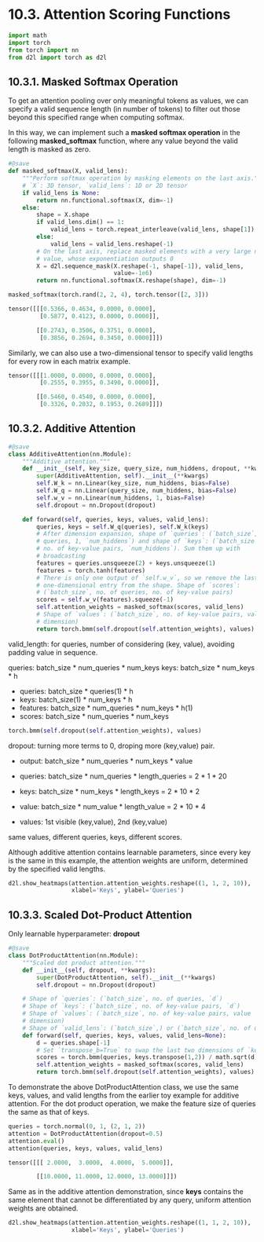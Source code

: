 # 10.3. Attention Scoring Functions

```python
import math
import torch
from torch import nn
from d2l import torch as d2l
```

## 10.3.1. Masked Softmax Operation

To get an attention pooling over only meaningful tokens as values, we can specify a valid sequence length (in number of tokens) to filter out those beyond this specified range when computing softmax. 

In this way, we can implement such a **masked softmax operation** in the following **masked_softmax** function, where any value beyond the valid length is masked as zero.

```python
#@save
def masked_softmax(X, valid_lens):
    """Perform softmax operation by masking elements on the last axis."""
    # `X`: 3D tensor, `valid_lens`: 1D or 2D tensor
    if valid_lens is None:
        return nn.functional.softmax(X, dim=-1)
    else:
        shape = X.shape
        if valid_lens.dim() == 1:
            valid_lens = torch.repeat_interleave(valid_lens, shape[1])
        else:
            valid_lens = valid_lens.reshape(-1)
        # On the last axis, replace masked elements with a very large negative
        # value, whose exponentiation outputs 0
        X = d2l.sequence_mask(X.reshape(-1, shape[-1]), valid_lens,
                              value=-1e6)
        return nn.functional.softmax(X.reshape(shape), dim=-1)
```

```python
masked_softmax(torch.rand(2, 2, 4), torch.tensor([2, 3]))
```

```python
tensor([[[0.5366, 0.4634, 0.0000, 0.0000],
         [0.5877, 0.4123, 0.0000, 0.0000]],

        [[0.2743, 0.3506, 0.3751, 0.0000],
         [0.3856, 0.2694, 0.3450, 0.0000]]])
```

Similarly, we can also use a two-dimensional tensor to specify valid lengths for every row in each matrix example.

```python
tensor([[[1.0000, 0.0000, 0.0000, 0.0000],
         [0.2555, 0.3955, 0.3490, 0.0000]],

        [[0.5460, 0.4540, 0.0000, 0.0000],
         [0.3326, 0.2032, 0.1953, 0.2689]]])
```

## 10.3.2. Additive Attention

```python
#@save
class AdditiveAttention(nn.Module):
    """Additive attention."""
    def __init__(self, key_size, query_size, num_hiddens, dropout, **kwargs):
        super(AdditiveAttention, self).__init__(**kwargs)
        self.W_k = nn.Linear(key_size, num_hiddens, bias=False)
        self.W_q = nn.Linear(query_size, num_hiddens, bias=False)
        self.w_v = nn.Linear(num_hiddens, 1, bias=False)
        self.dropout = nn.Dropout(dropout)

    def forward(self, queries, keys, values, valid_lens):
        queries, keys = self.W_q(queries), self.W_k(keys)
        # After dimension expansion, shape of `queries`: (`batch_size`, no. of
        # queries, 1, `num_hiddens`) and shape of `keys`: (`batch_size`, 1,
        # no. of key-value pairs, `num_hiddens`). Sum them up with
        # broadcasting
        features = queries.unsqueeze(2) + keys.unsqueeze(1)
        features = torch.tanh(features)
        # There is only one output of `self.w_v`, so we remove the last
        # one-dimensional entry from the shape. Shape of `scores`:
        # (`batch_size`, no. of queries, no. of key-value pairs)
        scores = self.w_v(features).squeeze(-1)
        self.attention_weights = masked_softmax(scores, valid_lens)
        # Shape of `values`: (`batch_size`, no. of key-value pairs, value
        # dimension)
        return torch.bmm(self.dropout(self.attention_weights), values)
```

valid_length: for queries, number of considering (key, value), avoiding padding value in sequence.

queries: batch_size * num_queries * num_keys
keys: batch_size * num_keys * h

- queries: batch_size * queries(1) * h
- keys: batch_size(1) * num_keys * h
- features: batch_size * num_queries * num_keys * h(1)
- scores: batch_size * num_queries * num_keys

```python
torch.bmm(self.dropout(self.attention_weights), values)
```

dropout: turning more terms to 0, droping more (key,value) pair.

- output: batch_size * num_queries * num_keys * value


- queries: batch_size * num_queries * length_queries = 2 * 1 * 20
- keys: batch_size * num_keys * length_keys = 2 * 10 * 2
- value: batch_size * num_value * length_value = 2 * 10 * 4
- values: 1st visible (key,value), 2nd (key,value)

same values, different queries, keys, different scores.

Although additive attention contains learnable parameters, since every key is the same in this example, the attention weights are uniform, determined by the specified valid lengths.


```python
d2l.show_heatmaps(attention.attention_weights.reshape((1, 1, 2, 10)),
                  xlabel='Keys', ylabel='Queries')
```

## 10.3.3. Scaled Dot-Product Attention

Only learnable hyperparameter: **dropout** 

```python
#@save
class DotProductAttention(nn.Module):
    """Scaled dot product attention."""
    def __init__(self, dropout, **kwargs):
        super(DotProductAttention, self).__init__(**kwargs)
        self.dropout = nn.Dropout(dropout)

    # Shape of `queries`: (`batch_size`, no. of queries, `d`)
    # Shape of `keys`: (`batch_size`, no. of key-value pairs, `d`)
    # Shape of `values`: (`batch_size`, no. of key-value pairs, value
    # dimension)
    # Shape of `valid_lens`: (`batch_size`,) or (`batch_size`, no. of queries)
    def forward(self, queries, keys, values, valid_lens=None):
        d = queries.shape[-1]
        # Set `transpose_b=True` to swap the last two dimensions of `keys`
        scores = torch.bmm(queries, keys.transpose(1,2)) / math.sqrt(d)
        self.attention_weights = masked_softmax(scores, valid_lens)
        return torch.bmm(self.dropout(self.attention_weights), values)
```

To demonstrate the above DotProductAttention class, we use the same keys, values, and valid lengths from the earlier toy example for additive attention. For the dot product operation, we make the feature size of queries the same as that of keys.

```python
queries = torch.normal(0, 1, (2, 1, 2))
attention = DotProductAttention(dropout=0.5)
attention.eval()
attention(queries, keys, values, valid_lens)
```


```python
tensor([[[ 2.0000,  3.0000,  4.0000,  5.0000]],

        [[10.0000, 11.0000, 12.0000, 13.0000]]])
```

Same as in the additive attention demonstration, since **keys** contains the same element that cannot be differentiated by any query, uniform attention weights are obtained.

```python
d2l.show_heatmaps(attention.attention_weights.reshape((1, 1, 2, 10)),
                  xlabel='Keys', ylabel='Queries')
```




